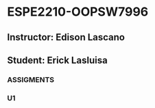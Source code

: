 # ESPE2210-OOPSW7996
## Instructor: Edison Lascano
## Student: Erick Lasluisa
### ASSIGMENTS
### U1
